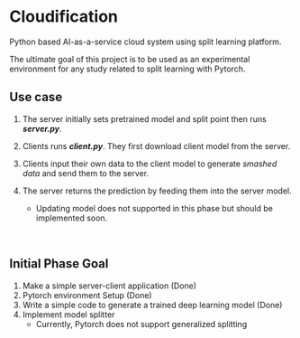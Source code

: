 # Cloudification
Python based AI-as-a-service cloud system using split learning platform.

The ultimate goal of this project is to be used as an experimental environment for any study related to split learning with Pytorch. 



## Use case

1. The server initially sets pretrained model and split point then runs ***server.py***. 

2. Clients runs ***client.py***. They first download client model from the server.

3. Clients input their own data to the client model to generate *smashed data* and send them to the server.

4. The server returns the prediction by feeding them into the server model. 

   - Updating model does not supported in this phase but should be implemented soon.

     ​


## Initial Phase Goal

1. Make a simple server-client application (Done)
2. Pytorch environment Setup (Done)
3. Write a simple code to generate a trained deep learning model (Done)
4. Implement model splitter
   * Currently, Pytorch does not support generalized splitting

